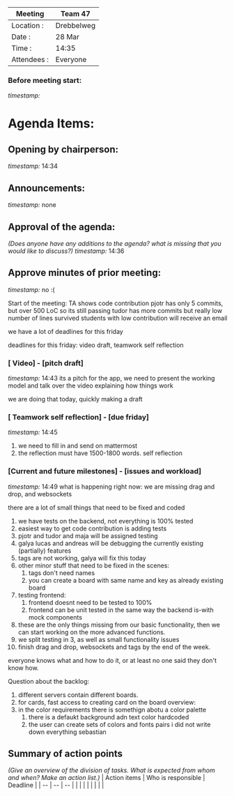 | Meeting | Team 47 |
| --- | --- |
| Location  : | Drebbelweg |
| Date  : | 28 Mar |
| Time  : | 14:35 | 
| Attendees  : | Everyone |

### Before meeting start:
*timestamp:*

# Agenda Items: 


## Opening by chairperson:
*timestamp:* 14:34

## Announcements: 
*timestamp:*
none
## Approval of the agenda:
*(Does anyone have any additions to the agenda? what is missing that you would like to discuss?)*
*timestamp:* 14:36

## Approve minutes of prior meeting:
*timestamp:* no :(


Start of the meeting: 
TA shows code contribution
pjotr has only 5 commits, but over 500 LoC so its still passing
tudor has more commits but really low number of lines survived
students with low contribution will receive an email

we have a lot of deadlines for this friday

deadlines for this friday: 
video draft, 
teamwork self reflection


### [ Video] - [pitch draft]
*timestamp:* 14:43
its a pitch for the app, we need to present the working model and talk over the video explaining how things work

we are doing that today, quickly making a draft

### [ Teamwork self reflection] - [due friday]
*timestamp:* 14:45
1. we need to fill in and send on mattermost
2. the reflection must have 1500-1800 words. self reflection

### [Current and future milestones] - [issues and workload]
*timestamp:* 14:49
what is happening right now:
we are missing drag and drop, and websockets

there are a lot of small things that need to be fixed and coded
1. we have tests on the backend, not everything is 100% tested
2. easiest way to get code contribution is adding tests
3. pjotr and tudor and maja will be assigned testing
4. galya lucas and andreas will be debugging the currently existing (partially) features
5. tags are not working, galya will fix this today
6. other minor stuff that need to be fixed in the scenes:
	1. tags don't need names
	2. you can create a board with same name and key as already existing board
7. testing frontend:
	1. frontend doesnt need to be tested to 100%
	2. frontend can be unit tested in the same way the backend is-with mock components
8. these are the only things missing from our basic functionality, then we can start working on the more advanced functions.
9. we split testing in 3, as well as small functionality issues
10. finish drag and drop, websockets and tags by the end of the week.

everyone knows what and how to do it, or at least no one said they don't know how.

Question about the backlog:
1. different servers contain different boards.
2. for cards, fast access to creating card on the board overview:
3. in the color requirements there is somethign abotu a color palette
	1. there is a defaukt background adn text color hardcoded
	2. the user can create sets of colors and fonts pairs
i did not write down everything sebastian 



## Summary of action points
*(Give an overview of the division of tasks. What is expected from whom and when? Make an action list.)*
| Action items | Who is responsible | Deadline |
| -- | -- | -- |
| | | |
| | | |

